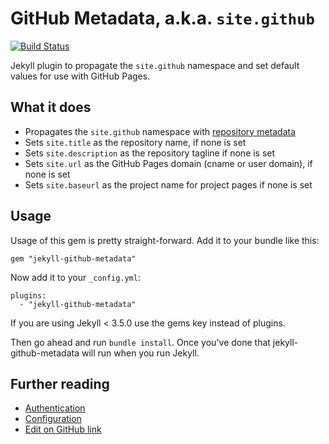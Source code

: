 # GitHub Metadata, a.k.a. `site.github`

[![Build Status](https://travis-ci.org/jekyll/github-metadata.svg?branch=test-site)](https://travis-ci.org/jekyll/github-metadata)

Jekyll plugin to propagate the `site.github` namespace and set default values for use with GitHub Pages.

## What it does

* Propagates the `site.github` namespace with [repository metadata](https://help.github.com/articles/repository-metadata-on-github-pages/)
* Sets `site.title` as the repository name, if none is set
* Sets `site.description` as the repository tagline if none is set
* Sets `site.url` as the GitHub Pages domain (cname or user domain), if none is set
* Sets `site.baseurl` as the project name for project pages if none is set

## Usage

Usage of this gem is pretty straight-forward. Add it to your bundle like this:

```
gem "jekyll-github-metadata"
```

Now add it to your `_config.yml`:

```
plugins:
  - "jekyll-github-metadata"
```

If you are using Jekyll < 3.5.0 use the gems key instead of plugins.

Then go ahead and run `bundle install`. Once you've done that jekyll-github-metadata will run when you run Jekyll.


## Further reading

* [Authentication](authentication.md)
* [Configuration](configuration.md)
* [Edit on GitHub link](edit-on-github-link.md)
